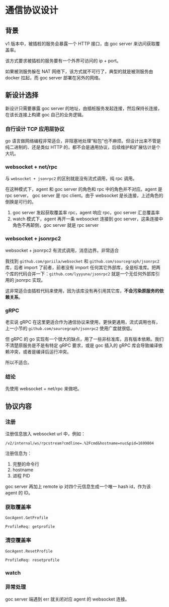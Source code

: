# 通信协议设计

## 背景

v1 版本中，被插桩的服务会暴露一个 HTTP 接口，由 goc server 来访问获取覆盖率。

该方式要求被插桩的服务要有一个外界可访问的 ip + port。

如果被测服务躲在 NAT 网络下，该方式就不可行了，典型的就是被测服务由 docker 拉起，而 goc server 部署在另外的网络。

## 新设计选择

新设计只需要暴露 goc server 的地址，由插桩服务发起连接，然后保持长连接，在该长连接上构建 goc 自己的业务逻辑。

### 自行设计 TCP 应用层协议

go 语言做网络编程非常适合，非阻塞地处理“粘包”也不麻烦。但设计出来不管是纯二进制的、还是类似 HTTP 的，都不会是通用协议，后续维护和扩展估计是个大坑。

### websocket + net/rpc

与 `websocket + jsonrpc2` 的区别就是没有流式调用，纯 rpc 调用。

在这种模式下，agent 和 goc server 的角色和 rpc 中的角色并不对应。agent 是 rpc server， goc server 是 rpc client。由于 websocket 是长连接，上述角色的倒换是可行的。

1. goc server 发起获取覆盖率 rpc，agent 响应 rpc，goc server 汇总覆盖率
2. watch 模式下，agent 再开一条 websocket 连接到 goc server，这条连接中角色不再颠倒，goc server 就是 rpc server

### websocket + jsonrpc2

websocket + jsonrpc2 有流式调用，消息边界。非常适合

我找到 `github.com/goriila/websocket` 和 `github.com/sourcegraph/jsonrpc2` 库，后者 import 了前者，前者没有 import 任何其它外部库，全是标准库。把两个库的代码合并一下：`github.com/lyyyuna/jsonrpc2` 就是一个无任何外部库引用的 jsonrpc 实现。

这非常适合由插桩代码来使用，因为该库没有再引用其它库，**不会污染原服务的依赖关系**。

### gRPC

老实说 gRPC 在这里更适合作为通信协议来使用，更快更通用，流式调用也有，上一小节的 `github.com/sourcegraph/jsonrpc2` 使用广度就很低。

但 gRPC 的 go 实现有一个很大的缺点，用了一些非标准库，且有版本依赖。我们不清楚原服务是不是有特定 gRPC 要求，或是 goc 插入的 gRPC 库会导致编译依赖冲突，或者是编译后运行冲突。

所以不适合。

### 结论

先使用 websocket + net/rpc 来做吧。

## 协议内容

### 注册

注册信息放入 websocket url 中，例如：

```
/v2/internal/ws/rpcstream?cmdline=.%2Fcmd&hostname=nuc&pid=1699804
```

注册信息为：

1. 完整的命令行
2. hostname
3. 进程 PID

goc server 再加上 remote ip 对四个元信息生成一个唯一 hash id，作为该 agent 的 ID。

### 获取覆盖率

```
GocAgent.GetProfile

ProfileReq: getprofile

```

### 清空覆盖率

```
GocAgent.ResetProfile

ProfileReq: resetprofile

```

### watch

### 异常处理

goc server 端遇到 err 就关闭对应 agent 的 websocket 连接。